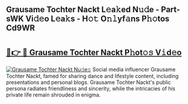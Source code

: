 ## Grausame Tochter Nackt L𝚎a𝚔ed N𝚞𝚍e - Part-sWK Vi𝚍𝚎o L𝚎a𝚔s - H𝚘𝚝 O𝚗𝚕yf𝚊ns P𝚑𝚘tos Cd9WR

# <h2><a href="http://kfb7nx.oniu.top/?m=Grausame+Tochter+Nackt">🔗👉 🔴 Grausame Tochter Nackt P𝚑ot𝚘𝚜 V𝚒d𝚎o</a></h2>

[![Grausame Tochter Nackt Nu𝚍e𝚜](https://i.imgur.com/0qMVB7G.gif)](http://kfb7nx.oniu.top/?m=Grausame+Tochter+Nackt)
Social media influencer Grausame Tochter Nackt, famed for sharing dance and lifestyle content, including presentations and personal blogs. Grausame Tochter Nackt's public persona radiates friendliness and sincerity, while the intricacies of his private life remain shrouded in enigma.  
